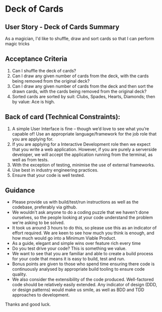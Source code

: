 # Deck of Cards

## User Story - Deck of Cards Summary

As a magician, I'd like to shuffle, draw and sort cards so that I can perform magic tricks

## Acceptance Criteria

1. Can I shuffle the deck of cards?
2. Can I draw any given number of cards from the deck, with the cards being removed from the original deck?
3. Can I draw any given number of cards from the deck and then sort the drawn cards, with the cards being removed from the original deck?
4. Sorted cards are sorted by suit: Clubs, Spades, Hearts, Diamonds; then by value: Ace is high.

## Back of card (Technical Constraints):

1. A simple User Interface is fine – though we’d love to see what you’re capable of! Use an appropriate language/framework for the job role that you are applying for.
2. If you are applying for a Interactive Development role then we expect that you write a web application. However, if you are purely a serverside developer, we will accept the application running from the terminal, as well as from tests.
3. With the exception of testing, minimise the use of external frameworks.
4. Use best in industry engineering practices.
5. Ensure that your code is well tested.

## Guidance

- Please provide us with build/test/run instructions as well as the codebase, preferably via github.
- We wouldn't ask anyone to do a coding puzzle that we haven't done ourselves, so the people looking at your code understand the problem we're asking to be solved.
- It took us around 3 hours to do this, so please use this as an indicator of effort required. We are keen to see how much you think is enough, and how much would go into a Minimum Viable Product.
- As a guide, elegant and simple wins over feature rich every time
- Do you test drive your code? This is something we value.
- We want to see that you are familiar and able to create a build process for your code that means it is easy to build, test and run.
- Bonus points are given to those who spend time ensuring there code is continuously analysed by appropriate build tooling to ensure code quality.
- We also consider the extensibility of the code produced. Well-factored code should be relatively easily extended. Any indicator of design (DDD, or design patterns) would make us smile, as well as BDD and TDD approaches to development.

Thanks and good luck.
